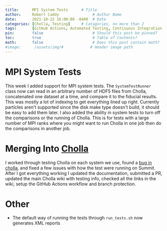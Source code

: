 ```yaml
---
title:      MPI System Tests      # Title
author:     Robert Caddy               # Author Name
date:       2021-10-22 16:00:00 -0400  # Date
categories: [Cholla, Testing]     # Catagories, no more than 2
tags:       [GitHub Actions, Automated Testing, Continuous Integration (CI)] # Tags, any number
pin:        false                      # Should this post be pinned?
toc:        true                       # Table of Contents?
math:       false                      # Does this post contain math?
#image:      /assets/img/#            # Header image path
---
```


# MPI System Tests
This week I added support for MPI system tests. The `SystemTestRunner` class now
can read in an arbitrary number of HDF5 files from Cholla, concatenated one
dataset at a time, and compare it to the fiducial results. This was mostly a lot
of indexing to get everything lined up right. Currently particles aren't
supported since the disk make type doesn't build, it should be easy to add them
later. I also added the ability in system tests to turn off the comparisons or
the running of Cholla. This is for tests with a large number of MPI ranks where
you might want to run Cholla in one job then do the comparisons in another job.

# Merging Into [Cholla](https://github.com/cholla-hydro/cholla)
I worked through testing Cholla on each system we use, found a [bug in
cholla](https://github.com/cholla-hydro/cholla/issues/92), and fixed a few
issues with how the test were running on Summit. After I got everything working
I updated the documentation, submitted a PR, updated the main Cholla wiki with
testing info, checked all the links in the wiki, setup the GitHub Actions
workflow and branch protection.

# Other
- The default way of running the tests through `run_tests.sh` now generates XML
  reports

